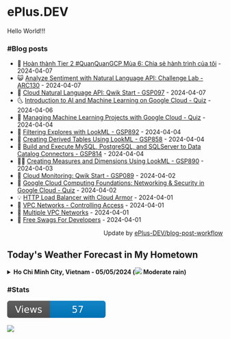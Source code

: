 # ePlus.DEV

Hello World!!!

### #Blog posts

- 🧰 [Hoàn thành Tier 2 #QuanQuanGCP Mùa 6: Chia sẻ hành trình của tôi](https://eplus.dev/hoan-thanh-tier-2-quanquangcp-mua-6-chia-se-hanh-trinh-cua-toi) - 2024-04-07 
- 😺 [Analyze Sentiment with Natural Language API: Challenge Lab - ARC130](https://eplus.dev/analyze-sentiment-with-natural-language-api-challenge-lab-arc130) - 2024-04-07 
- 🗽 [Cloud Natural Language API: Qwik Start - GSP097](https://eplus.dev/cloud-natural-language-api-qwik-start-gsp097) - 2024-04-07 
- 🌜 [Introduction to AI and Machine Learning on Google Cloud - Quiz](https://eplus.dev/introduction-to-ai-and-machine-learning-on-google-cloud-quiz) - 2024-04-06 
- 📝 [Managing Machine Learning Projects with Google Cloud - Quiz](https://eplus.dev/managing-machine-learning-projects-with-google-cloud-quiz) - 2024-04-04 
- 🚀 [Filtering Explores with LookML - GSP892](https://eplus.dev/filtering-explores-with-lookml-gsp892) - 2024-04-04 
- 💼 [Creating Derived Tables Using LookML - GSP858](https://eplus.dev/creating-derived-tables-using-lookml-gsp858) - 2024-04-04 
- 🦣 [Build and Execute MySQL, PostgreSQL, and SQLServer to Data Catalog Connectors - GSP814](https://eplus.dev/build-and-execute-mysql-postgresql-and-sqlserver-to-data-catalog-connectors-gsp814) - 2024-04-04 
- 👨‍🏫 [Creating Measures and Dimensions Using LookML - GSP890](https://eplus.dev/creating-measures-and-dimensions-using-lookml-gsp890) - 2024-04-03 
- 🔭 [Cloud Monitoring: Qwik Start - GSP089](https://eplus.dev/cloud-monitoring-qwik-start-gsp089) - 2024-04-02 
- 🤡 [Google Cloud Computing Foundations: Networking &amp; Security in Google Cloud - Quiz](https://eplus.dev/google-cloud-computing-foundations-networking-security-in-google-cloud-quiz) - 2024-04-02 
- 💡 [HTTP Load Balancer with Cloud Armor](https://eplus.dev/http-load-balancer-with-cloud-armor) - 2024-04-01 
- 🦣 [VPC Networks - Controlling Access](https://eplus.dev/vpc-networks-controlling-access) - 2024-04-01 
- 💪 [Multiple VPC Networks](https://eplus.dev/multiple-vpc-networks) - 2024-04-01 
- 🤡 [Free Swags For Developers](https://eplus.dev/free-swags-for-developers) - 2024-04-01 


<div align="right">
    Update by <a target="_blank" href="https://github.com/ePlus-DEV/blog-post-workflow">ePlus-DEV/blog-post-workflow</a>
</div>


## Today's Weather Forecast in My Hometown



<details>
    <summary><b>Ho Chi Minh City, Vietnam - 05/05/2024 (<img src="https://cdn.weatherapi.com/weather/64x64/day/302.png" width="25" /> Moderate rain)</b>
    </summary>

    
<table>
    <tr>
        <th>Hour</th>
        <td>00:00</td><td>01:00</td><td>02:00</td><td>03:00</td><td>04:00</td><td>05:00</td><td>06:00</td><td>07:00</td><td>08:00</td><td>09:00</td><td>10:00</td><td>11:00</td><td>12:00</td><td>13:00</td><td>14:00</td><td>15:00</td><td>16:00</td><td>17:00</td><td>18:00</td><td>19:00</td><td>20:00</td><td>21:00</td><td>22:00</td><td>23:00</td>
    </tr>
    <tr>
        <th>Weather</th>
        <td><img src="https://cdn.weatherapi.com/weather/64x64/night/176.png"></img></td><td><img src="https://cdn.weatherapi.com/weather/64x64/night/116.png"></img></td><td><img src="https://cdn.weatherapi.com/weather/64x64/night/116.png"></img></td><td><img src="https://cdn.weatherapi.com/weather/64x64/night/176.png"></img></td><td><img src="https://cdn.weatherapi.com/weather/64x64/night/113.png"></img></td><td><img src="https://cdn.weatherapi.com/weather/64x64/night/113.png"></img></td><td><img src="https://cdn.weatherapi.com/weather/64x64/day/116.png"></img></td><td><img src="https://cdn.weatherapi.com/weather/64x64/day/116.png"></img></td><td><img src="https://cdn.weatherapi.com/weather/64x64/day/116.png"></img></td><td><img src="https://cdn.weatherapi.com/weather/64x64/day/113.png"></img></td><td><img src="https://cdn.weatherapi.com/weather/64x64/day/119.png"></img></td><td><img src="https://cdn.weatherapi.com/weather/64x64/day/119.png"></img></td><td><img src="https://cdn.weatherapi.com/weather/64x64/day/176.png"></img></td><td><img src="https://cdn.weatherapi.com/weather/64x64/day/176.png"></img></td><td><img src="https://cdn.weatherapi.com/weather/64x64/day/176.png"></img></td><td><img src="https://cdn.weatherapi.com/weather/64x64/day/176.png"></img></td><td><img src="https://cdn.weatherapi.com/weather/64x64/day/116.png"></img></td><td><img src="https://cdn.weatherapi.com/weather/64x64/day/176.png"></img></td><td><img src="https://cdn.weatherapi.com/weather/64x64/night/116.png"></img></td><td><img src="https://cdn.weatherapi.com/weather/64x64/night/176.png"></img></td><td><img src="https://cdn.weatherapi.com/weather/64x64/night/353.png"></img></td><td><img src="https://cdn.weatherapi.com/weather/64x64/night/176.png"></img></td><td><img src="https://cdn.weatherapi.com/weather/64x64/night/176.png"></img></td><td><img src="https://cdn.weatherapi.com/weather/64x64/night/116.png"></img></td>
    </tr>
    <tr>
        <th>Condition</th>
        <td width="200px">Patchy rain nearby</td><td width="200px">Partly Cloudy </td><td width="200px">Partly Cloudy </td><td width="200px">Patchy rain nearby</td><td width="200px">Clear </td><td width="200px">Clear </td><td width="200px">Partly Cloudy </td><td width="200px">Partly Cloudy </td><td width="200px">Partly Cloudy </td><td width="200px">Sunny</td><td width="200px">Cloudy </td><td width="200px">Cloudy </td><td width="200px">Patchy rain nearby</td><td width="200px">Patchy rain nearby</td><td width="200px">Patchy rain nearby</td><td width="200px">Patchy rain nearby</td><td width="200px">Partly Cloudy </td><td width="200px">Patchy rain nearby</td><td width="200px">Partly cloudy</td><td width="200px">Patchy rain nearby</td><td width="200px">Light rain shower</td><td width="200px">Patchy rain nearby</td><td width="200px">Patchy rain nearby</td><td width="200px">Partly Cloudy </td>
    </tr>
    <tr>
        <th>Temperature</th>
        <td>28.9 °C</td><td>28.6 °C</td><td>28.4 °C</td><td>28.3 °C</td><td>28.1 °C</td><td>28 °C</td><td>28.3 °C</td><td>30 °C</td><td>31.7 °C</td><td>33.5 °C</td><td>35.3 °C</td><td>36.8 °C</td><td>37.8 °C</td><td>38.2 °C</td><td>37.8 °C</td><td>36.8 °C</td><td>35.6 °C</td><td>33.3 °C</td><td>29 °C</td><td>30.5 °C</td><td>29.8 °C</td><td>29.2 °C</td><td>28.7 °C</td><td>28.7 °C</td>
    </tr>
    <tr>
        <th>Wind</th>
        <td>11.9 kph</td><td>11.2 kph</td><td>9 kph</td><td>7.6 kph</td><td>8.3 kph</td><td>6.8 kph</td><td>6.8 kph</td><td>9.4 kph</td><td>11.5 kph</td><td>11.5 kph</td><td>11.2 kph</td><td>12.6 kph</td><td>14.4 kph</td><td>18 kph</td><td>19.1 kph</td><td>18.7 kph</td><td>19.8 kph</td><td>17.6 kph</td><td>13 kph</td><td>16.2 kph</td><td>13 kph</td><td>13.3 kph</td><td>7.9 kph</td><td>1.1 kph</td>
    </tr>
</table>


<div align="right">
    Updated at: 2024-05-05T11:47:39Z - by <a target="_blank"
        href="https://github.com/ePlus-DEV/weather-forecast">ePlus-DEV/weather-forecast</a>
</div>
</details>


### #Stats

[![Image of counter](https://github.com/ePlus-DEV/view-counter/blob/main/svg/685088620/badge.svg)](https://github.com/ePlus-DEV/view-counter/blob/main/readme/685088620/week.md)

![](https://komarev.com/ghpvc/?username=ePlus-DEV&style=for-the-badge)
